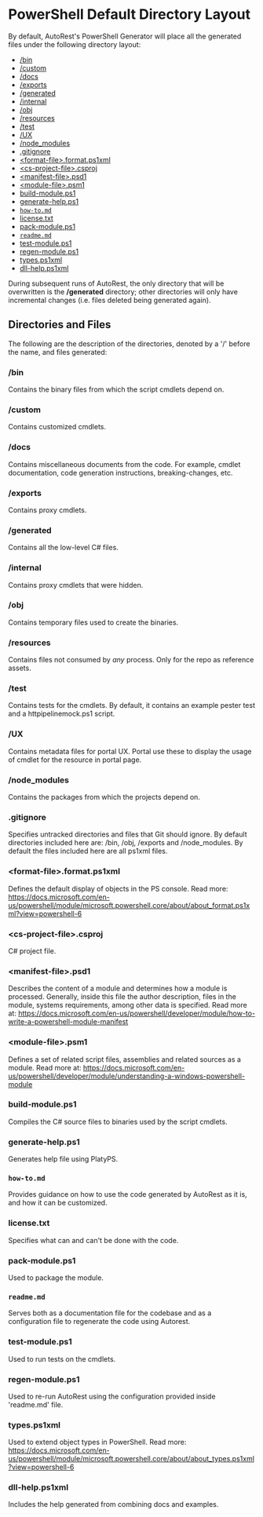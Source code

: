 # PowerShell Default Directory Layout
By default, AutoRest's PowerShell Generator will place all the generated files under the following directory layout:
- [/bin](#bin)
- [/custom](#custom)
- [/docs](#docs)
- [/exports](#exports)
- [/generated](#generated)
- [/internal](#internal)
- [/obj](#obj)
- [/resources](#resources)
- [/test](#test)
- [/UX](#ux)
- [/node\_modules](#node_modules)
- [.gitignore](#gitignore)
- [\<format-file\>.format.ps1xml](#format-fileformatps1xml)
- [\<cs-project-file\>.csproj](#cs-project-filecsproj)
- [\<manifest-file\>.psd1](#manifest-filepsd1)
- [\<module-file\>.psm1](#module-filepsm1)
- [build-module.ps1](#build-moduleps1)
- [generate-help.ps1](#generate-helpps1)
- [`how-to.md`](#how-tomd)
- [license.txt](#licensetxt)
- [pack-module.ps1](#pack-moduleps1)
- [`readme.md`](#readmemd)
- [test-module.ps1](#test-moduleps1)
- [regen-module.ps1](#regen-moduleps1)
- [types.ps1xml](#typesps1xml)
- [dll-help.ps1xml](#dll-helpps1xml)

During subsequent runs of AutoRest, the only directory that will be overwritten is the **/generated** directory; other directories will only have incremental changes (i.e. files deleted being generated again).

## Directories and Files
The following are the description of the directories, denoted by a '/' before the name, and files generated:

### /bin
Contains the binary files from which the script cmdlets depend on.

### /custom
Contains customized cmdlets.

### /docs
Contains miscellaneous documents from the code. For example, cmdlet documentation, code generation instructions, breaking-changes, etc.

### /exports
Contains proxy cmdlets.

### /generated
Contains all the low-level C# files.

### /internal
Contains proxy cmdlets that were hidden.

### /obj
Contains temporary files used to create the binaries.

### /resources
Contains files not consumed by *any* process. Only for the repo as reference assets.

### /test
Contains tests for the cmdlets. By default, it contains an example pester test and a httpipelinemock.ps1 script.

### /UX
Contains metadata files for portal UX. Portal use these to display the usage of cmdlet for the resource in portal page.

### /node_modules
Contains the packages from which the projects depend on.

### .gitignore
Specifies untracked directories and files that Git should ignore. By default directories included here are: /bin, /obj, /exports and /node_modules. By default the files included here are all ps1xml files.

### \<format-file>.format.ps1xml
Defines the default display of objects in the PS console. Read more: https://docs.microsoft.com/en-us/powershell/module/microsoft.powershell.core/about/about_format.ps1xml?view=powershell-6

### \<cs-project-file>.csproj
C# project file.

### \<manifest-file\>.psd1
Describes the content of a module and determines how a module is processed. Generally, inside this file the author description, files in the module, systems requirements, among other data is specified. Read more at: https://docs.microsoft.com/en-us/powershell/developer/module/how-to-write-a-powershell-module-manifest

### \<module-file\>.psm1
Defines a set of related script files, assemblies and related sources as a module. Read more at: https://docs.microsoft.com/en-us/powershell/developer/module/understanding-a-windows-powershell-module

### build-module.ps1
Compiles the C# source files to binaries used by the script cmdlets.

### generate-help.ps1
Generates help file using PlatyPS.

### `how-to.md`
Provides guidance on how to use the code generated by AutoRest as it is, and how it can be customized.

### license.txt
Specifies what can and can't be done with the code.

### pack-module.ps1
Used to package the module.

### `readme.md`
Serves both as a documentation file for the codebase and as a configuration file to regenerate the code using Autorest.

### test-module.ps1
Used to run tests on the cmdlets.

### regen-module.ps1
Used to re-run AutoRest using the configuration provided inside 'readme.md' file.

### types.ps1xml
Used to extend object types in PowerShell. Read more: https://docs.microsoft.com/en-us/powershell/module/microsoft.powershell.core/about/about_types.ps1xml?view=powershell-6

### dll-help.ps1xml
Includes the help generated from combining docs and examples.